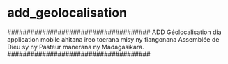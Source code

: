 # add_geolocalisation

#####################################
ADD Géolocalisation dia application mobile ahitana ireo toerana misy ny fiangonana Assemblée de Dieu sy ny Pasteur manerana ny Madagasikara.
#####################################